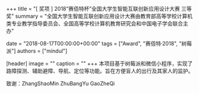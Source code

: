 +++
title = "[ 奖项 ] 2018“赛佰特杯”全国大学生智能互联创新应用设计大赛 三等奖"
summary = "全国大学生智能互联创新应用设计大赛由教育部高等学校计算机类专业教学指导委员会、全国高等学校计算机教育研究会和中国电子学会联合主办"

date = "2018-08-17T00:00:00+00:00"
tags = ["Award", "赛佰特·2018", "树莓派"]
authors = ["mindul"]

[header]
image = ""
caption = ""
+++
本项目基于树莓派和微信小程序，实现了路障探测、辅助避障、导航、定位等功能。旨在方便盲人的出行及其家人的监护。

致谢：ZhangShaoMin ZhuBangYu GaoZheQi